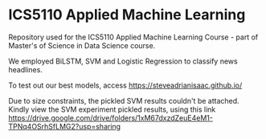 # ICS5110 Applied Machine Learning 
Repository used for the ICS5110 Applied Machine Learning Course - part of Master's of Science in Data Science course.

We employed BiLSTM, SVM and Logistic Regression to classify news headlines. 

To test out our best models, access https://steveadrianisaac.github.io/


Due to size constraints, the pickled SVM results couldn't be attached. Kindly view the SVM experiment pickled results, using this link https://drive.google.com/drive/folders/1xM67dxzdZeuE4eM1-TPNq4OSrhSfLMG2?usp=sharing

